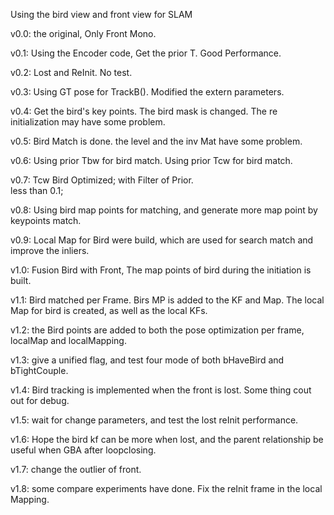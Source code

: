 Using the bird view and front view for SLAM

v0.0:
the original, Only Front Mono.

v0.1:
Using the Encoder code, Get the prior T. Good Performance.

v0.2:
Lost and ReInit. No test. 

v0.3:
Using GT pose for TrackB(). Modified the extern parameters.

v0.4:
Get the bird's key points. The bird mask is changed. The re initialization may have some problem.

v0.5:
Bird Match is done. the level and the inv Mat have some problem.

v0.6:
Using prior Tbw for bird match. 
Using prior Tcw for bird match. 

v0.7:
Tcw Bird Optimized; with Filter of Prior.  
less than 0.1;

v0.8:
Using bird map points for matching, and generate more map point by keypoints match.

v0.9:
Local Map for Bird were build, which are used for search match and improve the inliers.

v1.0:
Fusion Bird with Front, The map points of bird during the initiation is built.

v1.1:
Bird matched per Frame. Birs MP is added to the KF and Map.
The local Map for bird is created, as well as the local KFs.

v1.2:
the Bird points are added to both the pose optimization per frame, localMap and localMapping.

v1.3:
give a unified flag, and test four mode of both bHaveBird and bTightCouple.

v1.4:
Bird tracking is implemented when the front is lost. Some thing cout out for debug.

v1.5:
wait for change parameters, and test the lost reInit performance.

v1.6:
Hope the bird kf can be more when lost, and the parent relationship be useful when GBA after loopclosing.

v1.7:
change the outlier of front.

v1.8:
some compare experiments have done. Fix the reInit frame in the local Mapping.